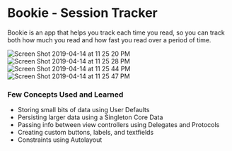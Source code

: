 # Bookie - Session Tracker

Bookie is an app that helps you track each time you read, so you can track both how much you read and how fast you read over a period of time.

![Screen Shot 2019-04-14 at 11 25 20 PM](https://user-images.githubusercontent.com/36284798/56112479-13ee2380-5f10-11e9-9bde-e74ac8e6979b.jpg) 
![Screen Shot 2019-04-14 at 11 25 28 PM](https://user-images.githubusercontent.com/36284798/56112522-32541f00-5f10-11e9-8454-6e725f4338da.jpg)
![Screen Shot 2019-04-14 at 11 25 44 PM](https://user-images.githubusercontent.com/36284798/56112527-35e7a600-5f10-11e9-9e2b-1e7f6b1e95c5.jpg)
![Screen Shot 2019-04-14 at 11 25 47 PM](https://user-images.githubusercontent.com/36284798/56112532-37b16980-5f10-11e9-9398-455dc55cf797.jpg)

### Few Concepts Used and Learned
* Storing small bits of data using User Defaults 
* Persisting larger data using a Singleton Core Data 
* Passing info between view controllers using Delegates and Protocols 
* Creating custom buttons, labels, and textfields 
* Constraints using Autolayout 
